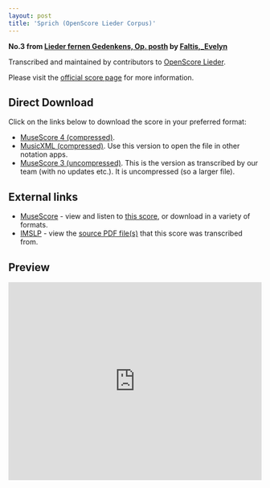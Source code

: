 ```yaml
---
layout: post
title: 'Sprich (OpenScore Lieder Corpus)'
---
```


__No.3 from [Lieder fernen Gedenkens, Op. posth](https://fourscoreandmore.org/openscore/lieder/Faltis,_Evelyn/Lieder_fernen_Gedenkens,_Op._posth/) by [Faltis,_Evelyn](https://fourscoreandmore.org/openscore/lieder/Faltis,_Evelyn)__

Transcribed and maintained by contributors to [OpenScore Lieder].

Please visit the [official score page] for more information.

[official score page]: https://musescore.com/openscore-lieder-corpus/scores/6598231
[OpenScore Lieder]: https://musescore.com/openscore-lieder-corpus

## Direct Download

Click on the links below to download the score in your preferred format:
- [MuseScore 4 (compressed)](https://fourscoreandmore.org/openscore/lieder/Faltis,_Evelyn/Lieder_fernen_Gedenkens,_Op._posth/3_Sprich.mscz).
- [MusicXML (compressed)](https://fourscoreandmore.org/openscore/lieder/Faltis,_Evelyn/Lieder_fernen_Gedenkens,_Op._posth/3_Sprich.mxl). Use this version to open the file in other notation apps.
- [MuseScore 3 (uncompressed)](https://raw.githubusercontent.com/OpenScore/Lieder/refs/heads/main/scores/Faltis,_Evelyn/Lieder_fernen_Gedenkens,_Op._posth/3_Sprich/lc6598231.mscx). This is the version as transcribed by our team (with no updates etc.). It is uncompressed (so a larger file).

## External links

- [MuseScore] - view and listen to [this score][MuseScore], or download in a variety of formats.
- [IMSLP] - view the [source PDF file(s)][IMSLP] that this score was transcribed from.

[MuseScore]: https://musescore.com/score/6598231
[IMSLP]: https://imslp.org/wiki/Special:ReverseLookup/86859

## Preview

<iframe width="100%" height="394" src="https://musescore.com/openscore-lieder-corpus/scores/6598231/embed" frameborder="0" allowfullscreen allow="autoplay; fullscreen"></iframe>
